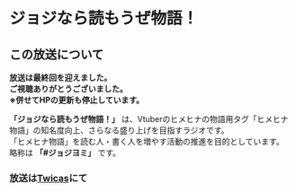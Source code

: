 # ジョジなら読もうぜ物語！

## この放送について

**放送は最終回を迎えました。  
ご視聴ありがとうございました。  
※併せてHPの更新も停止しています。**

**「ジョジなら読もうぜ物語！」** は、Vtuberのヒメヒナの物語用タグ「ヒメヒナ物語」の知名度向上、さらなる盛り上げを目指すラジオです。  
「ヒメヒナ物語」を読む人・書く人を増やす活動の推進を目的としています。  
略称は **「#ジョジヨミ」** です。

### 放送は[Twicas](https://twitcasting.tv/hmhnstory_radio)にて
